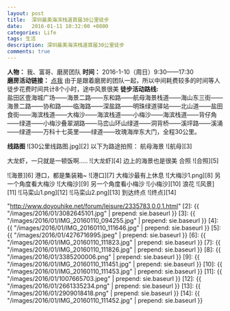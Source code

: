 ```yaml
---
layout: post
title:  深圳最美海滨栈道首届30公里徒步
date:   2016-01-11 10:32:00 +0800
categories: Life
tags: 生活
description: 深圳最美海滨栈道首届30公里徒步
comments: true
---
```


**人物：** 我、富哥、磨房团队
**时间：** 2016-1-10（周日）9:30——17:30  
**磨房活动链接：** [点我](http://www.doyouhike.net/forum/leisure/2335783,0,0,1.html)
由于是跟着磨房的团队一起，所以中间耗费较多的时间等人
徒步花费时间共计8个小时，途中风景很美
**徒步活动路线:**  
盐田区壹海城广场——海景二路——东和路——航母海景栈道——海山东三街——海景二路——协和路——临海路——深盐路——明珠绿道驿站——北山道——盐田食街——海滨栈道——大梅沙——海滨栈道——小梅沙——海滨栈道——背仔角——绿道——小梅沙叠翠湖路——马峦山环山绿道——洞背桥——溪坪路——溪涌——绿道——万科十七英里——绿道——玫瑰海岸东大门，全程30公里。
<!-- more -->


**线路图**
![30公里线路图.jpg][2]
以下为路途拍照：
航母海景
![航母][3]

大龙虾，一只就是一顿饭啊.....
![大龙虾][4]
边上的海景也是很美
合照
![合照][5]

![海景][6]
港口，都是集装箱~
![港口][7]
大梅沙最有上休息
![大梅沙1.png][8]
另一个角度看大梅沙
![大梅沙][9]
另一个角度看小梅沙
![小梅沙][10]
浪花
![风景][11]
![马栾山1.png][12]
![马栾山2.png][13]
到达终点
![终点][14]


  "http://www.doyouhike.net/forum/leisure/2335783,0,0,1.html"
  [2]: {{ "/images/2016/01/3082645101.jpg" | prepend: sie.baseurl }}
  [3]: {{ "/images/2016/01/IMG_20160110_094255.jpg" | prepend: sie.baseurl }}
  [4]: {{ "/images/2016/01/IMG_20160110_111646.jpg" | prepend: sie.baseurl }}
  [5]: {{ "/images/2016/01/4276716995.jpeg" | prepend: sie.baseurl }}
  [6]: {{ "/images/2016/01/IMG_20160110_111823.jpg" | prepend: sie.baseurl }}
  [7]: {{ "/images/2016/01/IMG_20160110_111826.jpg" | prepend: sie.baseurl }}
  [8]: {{ "/images/2016/01/3385200006.png" | prepend: sie.baseurl }}
  [9]: {{ "/images/2016/01/IMG_20160110_111451.jpg" | prepend: sie.baseurl }}
  [10]: {{ "/images/2016/01/IMG_20160110_111453.jpg" | prepend: sie.baseurl }}
  [11]: {{ "/images/2016/01/1007665703.jpeg" | prepend: sie.baseurl }}
  [12]: {{ "/images/2016/01/2661335234.png" | prepend: sie.baseurl }}
  [13]: {{ "/images/2016/01/2909018418.png" | prepend: sie.baseurl }}
  [14]: {{ "/images/2016/01/IMG_20160110_111452.jpg" | prepend: sie.baseurl }}